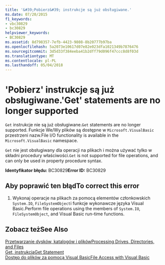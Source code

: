 ```yaml
---
title: '&#39;Pobierz&#39; instrukcje są już obsługiwane.'
ms.date: 07/20/2015
f1_keywords:
- vbc30829
- bc30829
helpviewer_keywords:
- BC30829
ms.assetid: 8d798357-7efb-4423-9808-8b20777b97ba
ms.openlocfilehash: 5a2073e10617d07e82e023dfa1021349b7876476
ms.sourcegitcommit: 3d5d33f384eeba41b2dff79d096f47ccc8d8f03d
ms.translationtype: MT
ms.contentlocale: pl-PL
ms.lasthandoff: 05/04/2018
---
```

# <a name="39get39-statements-are-no-longer-supported"></a><span data-ttu-id="2ef1a-102">&#39;Pobierz&#39; instrukcje są już obsługiwane.</span><span class="sxs-lookup"><span data-stu-id="2ef1a-102">&#39;Get&#39; statements are no longer supported</span></span>
<span data-ttu-id="2ef1a-103">`Get` instrukcje nie są już obsługiwane.</span><span class="sxs-lookup"><span data-stu-id="2ef1a-103">`Get` statements are no longer supported.</span></span> <span data-ttu-id="2ef1a-104">Funkcje We/Wy plików są dostępne w `Microsoft.VisualBasic` przestrzeni nazw.</span><span class="sxs-lookup"><span data-stu-id="2ef1a-104">File I/O functionality is available in the `Microsoft.VisualBasic` namespace.</span></span>  
  
 <span data-ttu-id="2ef1a-105">`Get` nie jest obsługiwany dla operacji na plikach i można używać tylko w składni procedury właściwości.</span><span class="sxs-lookup"><span data-stu-id="2ef1a-105">`Get` is not supported for file operations, and can only be used in property procedure syntax.</span></span>  
  
 <span data-ttu-id="2ef1a-106">**Identyfikator błędu:** BC30829</span><span class="sxs-lookup"><span data-stu-id="2ef1a-106">**Error ID:** BC30829</span></span>  
  
## <a name="to-correct-this-error"></a><span data-ttu-id="2ef1a-107">Aby poprawić ten błąd</span><span class="sxs-lookup"><span data-stu-id="2ef1a-107">To correct this error</span></span>  
  
1.  <span data-ttu-id="2ef1a-108">Wykonaj operacje na plikach za pomocą elementów członkowskich `System.IO`, `FileSystemObject`i funkcje wykonawcze języka Visual Basic.</span><span class="sxs-lookup"><span data-stu-id="2ef1a-108">Perform file operations using the members of `System.IO`, `FileSystemObject`, and Visual Basic run-time functions.</span></span>  
  
## <a name="see-also"></a><span data-ttu-id="2ef1a-109">Zobacz też</span><span class="sxs-lookup"><span data-stu-id="2ef1a-109">See Also</span></span>  
 [<span data-ttu-id="2ef1a-110">Przetwarzanie dysków, katalogów i plików</span><span class="sxs-lookup"><span data-stu-id="2ef1a-110">Processing Drives, Directories, and Files</span></span>](../../visual-basic/developing-apps/programming/drives-directories-files/processing.md)  
 [<span data-ttu-id="2ef1a-111">Get, instrukcja</span><span class="sxs-lookup"><span data-stu-id="2ef1a-111">Get Statement</span></span>](../../visual-basic/language-reference/statements/get-statement.md)  
 [<span data-ttu-id="2ef1a-112">Dostęp do plików za pomocą Visual Basic</span><span class="sxs-lookup"><span data-stu-id="2ef1a-112">File Access with Visual Basic</span></span>](../../visual-basic/developing-apps/programming/drives-directories-files/file-access.md)
